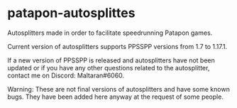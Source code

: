 # patapon-autosplittes

Autosplitters made in order to facilitate speedrunning Patapon games.

Current version of autosplitters supports PPSSPP versions from 1.7 to 1.17.1.

If a new version of PPSSPP is released and autosplitters have not been updated or if you have any other questions related to the autosplitter, contact me on Discord: Maltaran#6060.

Warning: These are not final versions of autosplitters and have some known bugs. They have been added here anyway at the request of some people. 

